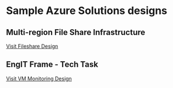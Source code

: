 # Sample Azure Solutions designs

## Multi-region File Share Infrastructure

[Visit Fileshare Design](./FileShare/Readme.MD)


## EngIT Frame - Tech Task

[Visit VM Monitoring Design](./VMMonitoring/Readme.md)